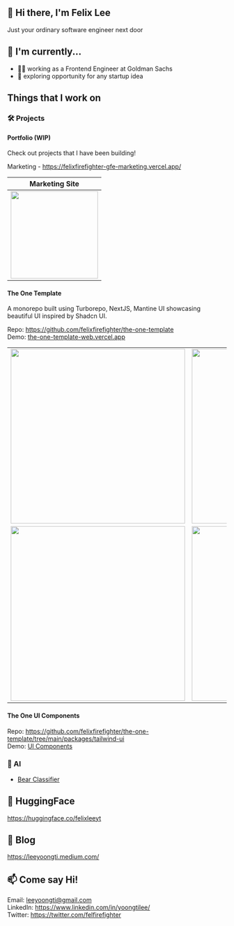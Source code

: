 ## 👋 Hi there, I'm Felix Lee
Just your ordinary software engineer next door

## 🔨 I'm currently...
- 👩‍💻 working as a Frontend Engineer at Goldman Sachs
- 🔭 exploring opportunity for any startup idea

## Things that I work on

### 🛠️ Projects

#### Portfolio (WIP)

Check out projects that I have been building!

Marketing - https://felixfirefighter-gfe-marketing.vercel.app/

| Marketing Site |
|---------|
| <img src="https://github.com/user-attachments/assets/1d31f019-43b1-4bb8-b144-1e3bac1b2992" width="200"> |

#### The One Template

A monorepo built using Turborepo, NextJS, Mantine UI showcasing beautiful UI inspired by Shadcn UI.

Repo: https://github.com/felixfirefighter/the-one-template \
Demo: [the-one-template-web.vercel.app](https://the-one-template-web.vercel.app/)


| | | | |
|---------|---------|---------|---------|
| <img src="https://github.com/user-attachments/assets/41a662a0-1516-4fa7-8459-7a63142e4891" width="400"> | <img src="https://github.com/user-attachments/assets/e3bbd0d1-0f6a-4f58-bed4-ddeda326e06d" width="400"> | <img src="https://github.com/user-attachments/assets/ad6c99ac-3dca-4db0-9cdc-aca75a71ef94" width="400"> | <img src="https://github.com/user-attachments/assets/e3bbd0d1-0f6a-4f58-bed4-ddeda326e06d" width="400"> | 
| <img src="https://github.com/user-attachments/assets/504a7c3c-d2fe-4822-b22b-3a846bd798c6" width="400"> | <img src="https://github.com/user-attachments/assets/a42561de-f5a3-4a7b-b893-8846a3347e8a" width="400"> | <img src="https://github.com/user-attachments/assets/539dd9d4-755e-4da1-89be-cdb41e378d1b" width="400"> | <img src="https://github.com/user-attachments/assets/b58bda55-013d-4d1d-a5ec-7a1c11add7fe" width="400"> | <img src="https://github.com/user-attachments/assets/dddfc341-ece6-488d-9ccd-f12bd8f00f05" width="400"> |

#### The One UI Components

Repo: https://github.com/felixfirefighter/the-one-template/tree/main/packages/tailwind-ui \
Demo: [UI Components](https://the-one-template-tailwind-ui.vercel.app/)


### 🤖 AI

- [Bear Classifier](https://huggingface.co/spaces/felixleeyt/bear-classifier)<br />

## 🤗 HuggingFace
https://huggingface.co/felixleeyt

## 📕 Blog
https://leeyoongti.medium.com/

## 📫 Come say Hi!
Email: leeyoongti@gmail.com \
LinkedIn: https://www.linkedin.com/in/yoongtilee/ \
Twitter: https://twitter.com/felfirefighter

